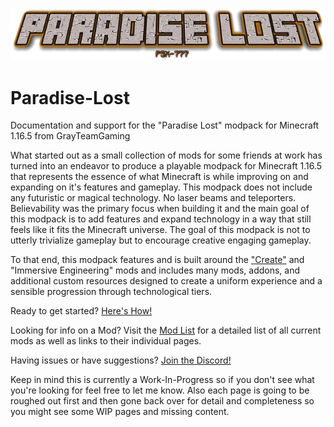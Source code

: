![](Resources/Images/image.png)

# Paradise-Lost
Documentation and support for the "Paradise Lost" modpack for Minecraft 1.16.5 from GrayTeamGaming

What started out as a small collection of mods for some friends at work has turned into an endeavor to produce a playable modpack for Minecraft 1.16.5 that represents the essence of what Minecraft is while improving on and expanding on it's features and gameplay. This modpack does not include any futuristic or magical technology. No laser beams and teleporters. Believability was the primary focus when building it and the main goal of this modpack is to add features and expand technology in a way that still feels like it fits the Minecraft universe. The goal of this modpack is not to utterly trivialize gameplay but to encourage creative engaging gameplay.

To that end, this modpack features and is built around the ["Create"](https://grayteammods.fandom.com/wiki/Create) and "Immersive Engineering" mods and includes many mods, addons, and additional custom resources designed to create a uniform experience and a sensible progression through technological tiers.

Ready to get started? [Here's How!](https://grayteammods.fandom.com/wiki/Getting_Started)  

Looking for info on a Mod? Visit the [Mod List](https://grayteammods.fandom.com/wiki/Mod_List) for a detailed list of all current mods as well as links to their individual pages.

Having issues or have suggestions? [Join the Discord!](https://discord.gg/zyxQYunwvZ)

Keep in mind this is currently a Work-In-Progress so if you don't see what you're looking for feel free to let me know. Also each page is going to be roughed out first and then gone back over for detail and completeness so you might see some WIP pages and missing content.
